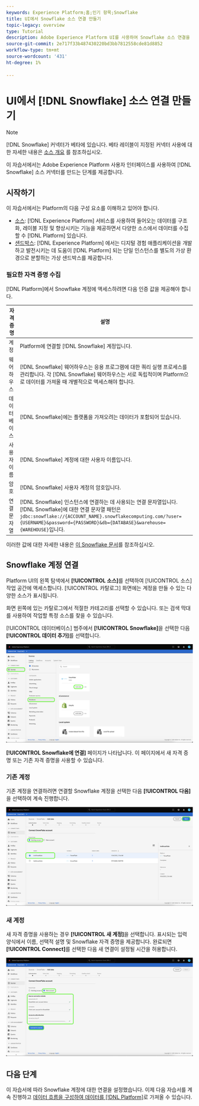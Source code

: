 ```yaml
---
keywords: Experience Platform;홈;인기 항목;Snowflake
title: UI에서 Snowflake 소스 연결 만들기
topic-legacy: overview
type: Tutorial
description: Adobe Experience Platform UI를 사용하여 Snowflake 소스 연결을 만드는 방법을 알아봅니다.
source-git-commit: 2e717f33b487430220bd3bb7812558cde81d8852
workflow-type: tm+mt
source-wordcount: '431'
ht-degree: 1%

---
```


# UI에서 [!DNL Snowflake] 소스 연결 만들기

>[!NOTE]
>
> [!DNL Snowflake] 커넥터가 베타에 있습니다. 베타 레이블이 지정된 커넥터 사용에 대한 자세한 내용은 [소스 개요](../../../../home.md#terms-and-conditions) 를 참조하십시오.

이 자습서에서는 Adobe Experience Platform 사용자 인터페이스를 사용하여 [!DNL Snowflake] 소스 커넥터를 만드는 단계를 제공합니다.

## 시작하기

이 자습서에서는 Platform의 다음 구성 요소를 이해하고 있어야 합니다.

* [소스](../../../../home.md):  [!DNL Experience Platform] 서비스를 사용하여 들어오는 데이터를 구조화, 레이블 지정 및 향상시키는 기능을 제공하면서 다양한 소스에서 데이터를 수집할 수  [!DNL Platform] 있습니다.
* [샌드박스](../../../../../sandboxes/home.md):  [!DNL Experience Platform] 에서는 디지털 경험 애플리케이션을 개발하고 발전시키는 데 도움이  [!DNL Platform] 되는 단일 인스턴스를 별도의 가상 환경으로 분할하는 가상 샌드박스를 제공합니다.

### 필요한 자격 증명 수집

[!DNL Platform]에서 Snowflake 계정에 액세스하려면 다음 인증 값을 제공해야 합니다.

| 자격 증명 | 설명 |
| ---------- | ----------- |
| 계정 | Platform에 연결할 [!DNL Snowflake] 계정입니다. |
| 웨어하우스 | [!DNL Snowflake] 웨어하우스는 응용 프로그램에 대한 쿼리 실행 프로세스를 관리합니다. 각 [!DNL Snowflake] 웨어하우스는 서로 독립적이며 Platform으로 데이터를 가져올 때 개별적으로 액세스해야 합니다. |
| 데이터베이스 | [!DNL Snowflake]에는 플랫폼을 가져오려는 데이터가 포함되어 있습니다. |
| 사용자 이름 | [!DNL Snowflake] 계정에 대한 사용자 이름입니다. |
| 암호 | [!DNL Snowflake] 사용자 계정의 암호입니다. |
| 연결 문자열 | [!DNL Snowflake] 인스턴스에 연결하는 데 사용되는 연결 문자열입니다. [!DNL Snowflake]에 대한 연결 문자열 패턴은 `jdbc:snowflake://{ACCOUNT_NAME}.snowflakecomputing.com/?user={USERNAME}&password={PASSWORD}&db={DATABASE}&warehouse={WAREHOUSE}`입니다. |

이러한 값에 대한 자세한 내용은 [이 Snowflake 문서](https://docs.snowflake.com/en/user-guide/oauth-custom.html)를 참조하십시오.

## Snowflake 계정 연결

Platform UI의 왼쪽 탐색에서 **[!UICONTROL 소스]**&#x200B;를 선택하여 [!UICONTROL 소스] 작업 공간에 액세스합니다. [!UICONTROL 카탈로그] 화면에는 계정을 만들 수 있는 다양한 소스가 표시됩니다.

화면 왼쪽에 있는 카탈로그에서 적절한 카테고리를 선택할 수 있습니다. 또는 검색 막대를 사용하여 작업할 특정 소스를 찾을 수 있습니다.

[!UICONTROL 데이터베이스] 범주에서 **[!UICONTROL Snowflake]**&#x200B;을 선택한 다음 **[!UICONTROL 데이터 추가]**&#x200B;를 선택합니다.

![](../../../../images/tutorials/create/snowflake/catalog.png)

**[!UICONTROL Snowflake에 연결]** 페이지가 나타납니다. 이 페이지에서 새 자격 증명 또는 기존 자격 증명을 사용할 수 있습니다.

### 기존 계정

기존 계정을 연결하려면 연결할 Snowflake 계정을 선택한 다음 **[!UICONTROL 다음]**&#x200B;을 선택하여 계속 진행합니다.

![](../../../../images/tutorials/create/snowflake/existing.png)

### 새 계정

새 자격 증명을 사용하는 경우 **[!UICONTROL 새 계정]**&#x200B;을 선택합니다. 표시되는 입력 양식에서 이름, 선택적 설명 및 Snowflake 자격 증명을 제공합니다. 완료되면 **[!UICONTROL Connect]**&#x200B;를 선택한 다음 새 연결이 설정될 시간을 허용합니다.

![](../../../../images/tutorials/create/snowflake/new.png)

## 다음 단계

이 자습서에 따라 Snowflake 계정에 대한 연결을 설정했습니다. 이제 다음 자습서를 계속 진행하고 [데이터 흐름을 구성하여 데이터를 [!DNL Platform]](../../dataflow/databases.md)로 가져올 수 있습니다.
